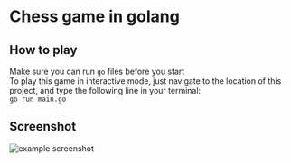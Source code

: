 # Chess game in golang

## How to play
Make sure you can run `go` files before you start  
To play this game in interactive mode, just navigate to the location of this project, and type the following line in your terminal:  
`go run main.go` 

## Screenshot
<img src = "https://github.com/dilyar85/chess/blob/master/screenshots/example.gif" alt = "example screenshot">
